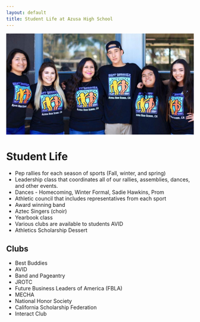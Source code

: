 ```yaml
---
layout: default
title: Student Life at Azusa High School
---
```


![](/images/photos/optimized/best-buddies.jpg)

# Student Life

*   Pep rallies for each season of sports (Fall, winter, and spring)
*   Leadership class that coordinates all of our rallies, assemblies, dances, and other events.
*   Dances - Homecoming, Winter Formal, Sadie Hawkins, Prom
*   Athletic council that includes representatives from each sport
*   Award winning band
*   Aztec Singers (choir)
*   Yearbook class
*   Various clubs are available to students AVID
*   Athletics Scholarship Dessert

## Clubs

*   Best Buddies
*   AVID
*   Band and Pageantry
*   JROTC
*   Future Business Leaders of America (FBLA)
*   MECHA
*   National Honor Society
*   California Scholarship Federation
*   Interact Club
